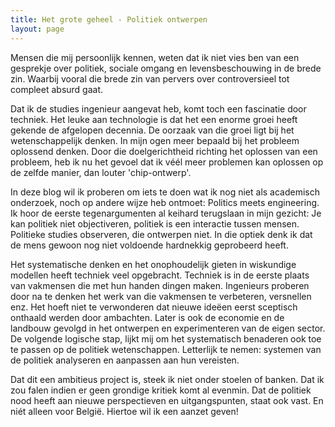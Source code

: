 ```yaml
---
title: Het grote geheel - Politiek ontwerpen
layout: page
---
```


Mensen die mij persoonlijk kennen, weten dat ik niet vies ben van een gesprekje over politiek, sociale omgang en levensbeschouwing in de brede zin. Waarbij vooral die brede zin van pervers over controversieel tot compleet absurd gaat.

Dat ik de studies ingenieur aangevat heb, komt toch een fascinatie door techniek. Het leuke aan technologie is dat het een enorme groei heeft gekende de afgelopen decennia. De oorzaak van die groei ligt bij het wetenschappelijk denken. In mijn ogen meer bepaald bij het probleem oplossend denken. Door die doelgerichtheid richting het oplossen van een probleem, heb ik nu het gevoel dat ik véél meer problemen kan oplossen op de zelfde manier, dan louter 'chip-ontwerp'.

In deze blog wil ik proberen om iets te doen wat ik nog niet als academisch onderzoek, noch op andere wijze heb ontmoet:
Politics meets engineering.
Ik hoor de eerste tegenargumenten al keihard terugslaan in mijn gezicht: Je kan politiek niet objectiveren, politiek is een interactie tussen mensen. Politieke studies observeren, die ontwerpen niet. In die optiek denk ik dat de mens gewoon nog niet voldoende hardnekkig geprobeerd heeft.

Het systematische denken en het onophoudelijk gieten in wiskundige modellen heeft techniek veel opgebracht. Techniek is in de eerste plaats van vakmensen die met hun handen dingen maken. Ingenieurs proberen door na te denken het werk van die vakmensen te verbeteren, versnellen enz. Het hoeft niet te verwonderen dat nieuwe ideëen eerst sceptisch onthaald werden door ambachten. Later is ook de economie en de landbouw gevolgd in het ontwerpen en experimenteren van de eigen sector. De volgende logische stap, lijkt mij om het systematisch benaderen ook toe te passen op de politiek wetenschappen. Letterlijk te nemen: systemen van de politiek analyseren en aanpassen aan hun vereisten.

Dat dit een ambitieus project is, steek ik niet onder stoelen of banken. Dat ik zou falen indien er geen grondige kritiek komt al evenmin. Dat de politiek nood heeft aan nieuwe perspectieven en uitgangspunten, staat ook vast. En niét alleen voor België. Hiertoe wil ik een aanzet geven!
